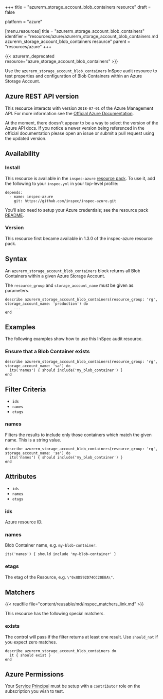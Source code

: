 +++
title = "azurerm_storage_account_blob_containers resource"
draft = false

platform = "azure"

[menu.resources]
    title = "azurerm_storage_account_blob_containers"
    identifier = "resources/azure/azurerm_storage_account_blob_containers.md azurerm_storage_account_blob_containers resource"
    parent = "resources/azure"
+++

{{< azurerm_deprecated resource="azure_storage_account_blob_containers" >}}

Use the `azurerm_storage_account_blob_containers` InSpec audit resource to test properties and configuration of Blob Containers within an Azure Storage Account.

## Azure REST API version

This resource interacts with version `2018-07-01` of the Azure Management API. For more
information see the [Official Azure Documentation](https://docs.microsoft.com/en-us/java/api/com.azure.resourcemanager.storage.models.blobcontainers.list?view=azure-java-stable).

At the moment, there doesn't appear to be a way to select the version of the
Azure API docs. If you notice a newer version being referenced in the official
documentation please open an issue or submit a pull request using the updated
version.

## Availability

### Install

This resource is available in the `inspec-azure` [resource
pack](/reference/glossary/#resource-pack). To use it, add the
following to your `inspec.yml` in your top-level profile:

    depends:
      - name: inspec-azure
        git: https://github.com/inspec/inspec-azure.git

You'll also need to setup your Azure credentials; see the resource pack
[README](https://github.com/inspec/inspec-azure#inspec-for-azure).

### Version

This resource first became available in 1.3.0 of the inspec-azure resource pack.

## Syntax

An `azurerm_storage_account_blob_containers` block returns all Blob Containers within a given Azure Storage Account.

The `resource_group` and `storage_account_name` must be given as parameters.

    describe azurerm_storage_account_blob_containers(resource_group: 'rg', storage_account_name: 'production') do
        ...
    end

## Examples

The following examples show how to use this InSpec audit resource.

### Ensure that a Blob Container exists

    describe azurerm_storage_account_blob_containers(resource_group: 'rg', storage_account_name: 'sa') do
      its('names') { should include('my_blob_container') }
    end

## Filter Criteria

- `ids`
- `names`
- `etags`

### names

Filters the results to include only those containers which match the given name. This is a string value.

    describe azurerm_storage_account_blob_containers(resource_group: 'rg', storage_account_name: 'sa') do
      its('names') { should include('my_blob_container') }
    end

## Attributes

- `ids`
- `names`
- `etags`

### ids

Azure resource ID.

### names

Blob Container name, e.g. `my-blob-container`.

    its('names') { should include 'my-blob-container' }

### etags

The etag of the Resource, e.g. `\"0x8D592D74CC20EBA\"`.

## Matchers

{{< readfile file="content/reusable/md/inspec_matchers_link.md" >}}

This resource has the following special matchers.

### exists

The control will pass if the filter returns at least one result. Use
`should_not` if you expect zero matches.

    describe azurerm_storage_account_blob_containers do
      it { should exist }
    end

## Azure Permissions

Your [Service
Principal](https://docs.microsoft.com/en-us/azure/azure-resource-manager/resource-group-create-service-principal-portal)
must be setup with a `contributor` role on the subscription you wish to test.
